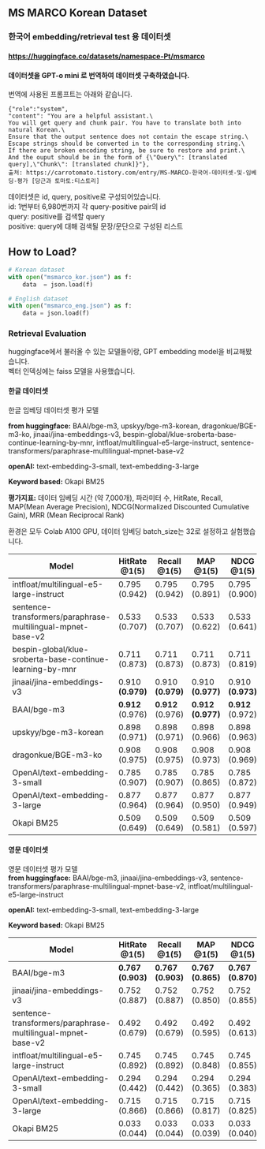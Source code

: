 ## MS MARCO Korean Dataset
### 한국어 embedding/retrieval test 용 데이터셋
#### https://huggingface.co/datasets/namespace-Pt/msmarco
#### 데이터셋을 GPT-o mini 로 번역하여 데이터셋 구축하였습니다.
번역에 사용된 프롬프트는 아래와 같습니다.
```
{"role":"system",
"content": "You are a helpful assistant.\
You will get query and chunk pair. You have to translate both into natural Korean.\
Ensure that the output sentence does not contain the escape string.\
Escape strings should be converted in to the corresponding string.\
If there are broken encoding string, be sure to restore and print.\
And the ouput should be in the form of {\"Query\": [translated query],\"Chunk\": [translated chunk]}"},
출처: https://carrotomato.tistory.com/entry/MS-MARCO-한국어-데이터셋-및-임베딩-평가 [당근과 토마토:티스토리]
```

데이터셋은 id, query, positive로 구성되어있습니다.  
id: 1번부터 6,980번까지 각 query-positive pair의 id  
query: positive를 검색할 query  
positive: query에 대해 검색될 문장/문단으로 구성된 리스트

## How to Load?

```python
# Korean dataset
with open("msmarco_kor.json") as f:
    data  = json.load(f)

# English dataset
with open("msmarco_eng.json") as f:
    data = json.load(f)
```

### Retrieval Evaluation
huggingface에서 불러올 수 있는 모델들이랑, GPT embedding model을 비교해봤습니다.  
벡터 인덱싱에는 faiss 모델을 사용했습니다.

#### 한글 데이터셋
한글 임베딩 데이터셋 평가 모델  

**from huggingface:** BAAI/bge-m3, upskyy/bge-m3-korean, dragonkue/BGE-m3-ko, jinaai/jina-embeddings-v3, bespin-global/klue-sroberta-base-continue-learning-by-mnr, intfloat/multilingual-e5-large-instruct, sentence-transformers/paraphrase-multilingual-mpnet-base-v2  
  
**openAI:** text-embedding-3-small, text-embedding-3-large  
  
**Keyword based:** Okapi BM25

  
**평가지표:** 데이터 임베딩 시간 (약 7,000개), 파라미터 수, HitRate, Recall, MAP(Mean Average Precision), NDCG(Normalized Discounted Cumulative Gain), MRR (Mean Reciprocal Rank)

환경은 모두 Colab A100 GPU, 데이터 임베딩 batch_size는 32로 설정하고 실험했습니다.

| **Model** | **HitRate   @1(5)** | **Recall   @1(5)** | **MAP   @1(5)** | **NDCG   @1(5)** | **MRR   @1(5)** | **Time(sec.)** | **\# of   Params** |
| --- | --- | --- | --- | --- | --- | --- | --- |
| intfloat/multilingual-e5-large-instruct | 0.795   (0.942) | 0.795   (0.942) | 0.795   (0.891) | 0.795   (0.900) | 0.795   (0.856) | 60.95 | 560M |
| sentence-transformers/paraphrase-multilingual-mpnet-base-v2 | 0.533   (0.707) | 0.533   (0.707) | 0.533   (0.622) | 0.533   (0.641) | 0.533   (0.601) | 19.24 | 278M |
| bespin-global/klue-sroberta-base-continue-learning-by-mnr | 0.711   (0.873) | 0.711   (0.873) | 0.711   (0.873) | 0.711   (0.819) | 0.711   (0.777) | 18.58 | 110M |
| jinaai/jina-embeddings-v3 | 0.910   **(0.979)** | 0.910   **(0.979)** | 0.910   **(0.977)** | 0.910   **(0.973)** | 0.910   **(0.940)** | **9.99** | 572M |
| BAAI/bge-m3 | **0.912**   (0.976) | **0.912**   (0.976) | **0.912**   **(0.977)** | **0.912**  (0.972) | **0.912**   (0.939) | 60.97 | 568M |
| upskyy/bge-m3-korean | 0.898   (0.971) | 0.898   (0.971) | 0.898   (0.966) | 0.898   (0.963) | 0.898   (0.930) | 61.02 | 568M |
| dragonkue/BGE-m3-ko | 0.908   (0.975) | 0.908   (0.975) | 0.908   (0.973) | 0.908   (0.969) | 0.908   (0.936) | 61.00 | 568M |
| OpenAI/text-embedding-3-small | 0.785   (0.907) | 0.785   (0.907) | 0.785   (0.865) | 0.785   (0.872) | 0.785   (0.835) | \- | \- |
| OpenAI/text-embedding-3-large | 0.877   (0.964) | 0.877   (0.964) | 0.877   (0.950) | 0.877   (0.949) | 0.877   (0.914) | \- | \- |
| Okapi BM25 | 0.509   (0.649) | 0.509   (0.649) | 0.509   (0.581) | 0.509   (0.597) | 0.509   (0.563) | \- | \- |

#### 영문 데이터셋
영문 데이터셋 평가 모델  
**from huggingface:** BAAI/bge-m3, jinaai/jina-embeddings-v3, sentence-transformers/paraphrase-multilingual-mpnet-base-v2, intfloat/multilingual-e5-large-instruct  
  
**openAI:** text-embedding-3-small, text-embedding-3-large  
  
**Keyword based:** Okapi BM25

| **Model** | **HitRate   @1(5)** | **Recall   @1(5)** | **MAP   @1(5)** | **NDCG   @1(5)** | **MRR   @1(5)** | **Time(sec.)** | **\# of   Params** |
| --- | --- | --- | --- | --- | --- | --- | --- |
| BAAI/bge-m3 | **0.767   (0.903)** | **0.767   (0.903)** | **0.767   (0.865)** | **0.767   (0.870)** | **0.767   (0.822)** | 52.50 | 568M |
| jinaai/jina-embeddings-v3 | 0.752   (0.887) | 0.752   (0.887) | 0.752   (0.850) | 0.752   (0.855) | 0.752   (0.807) | **10.02** | 572M |
| sentence-transformers/paraphrase-multilingual-mpnet-base-v2 | 0.492   (0.679) | 0.492   (0.679) | 0.492   (0.595) | 0.492   (0.613) | 0.492   (0.565) | 16.78 | 278M |
| intfloat/multilingual-e5-large-instruct | 0.745   (0.892) | 0.745   (0.892) | 0.745   (0.848) | 0.745   (0.855) | 0.745   (0.805) | 53.02 | 560M  |
| OpenAI/text-embedding-3-small | 0.294   (0.442) | 0.294   (0.442) | 0.294   (0.365) | 0.294   (0.383) | 0.294   (0.350) | \- | \- |
| OpenAI/text-embedding-3-large | 0.715   (0.866) | 0.715   (0.866) | 0.715   (0.817) | 0.715   (0.825) | 0.715   (0.775) | \- | \- |
| Okapi BM25 | 0.033   (0.044) | 0.033   (0.044) | 0.033   (0.039) | 0.033   (0.040) | 0.033   (0.037) | \- | \- |